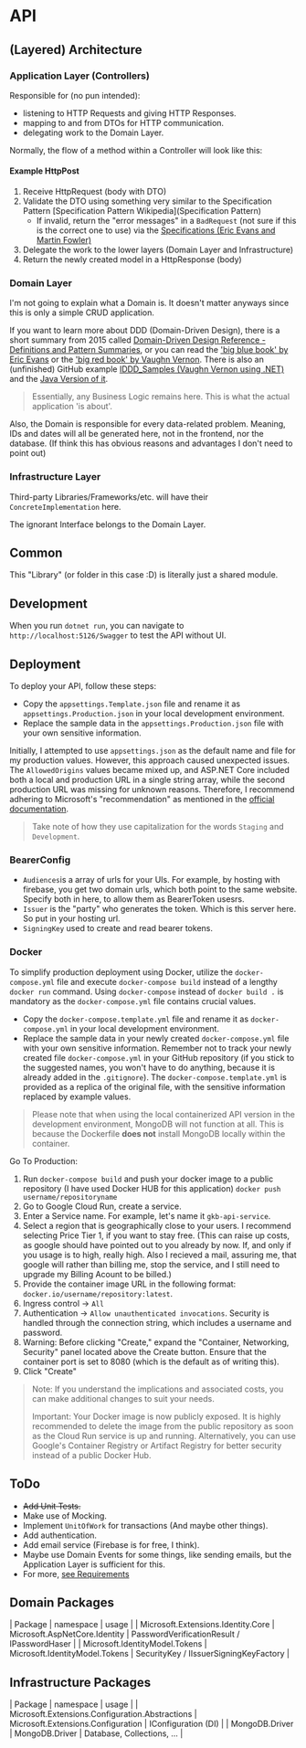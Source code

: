 # API

## (Layered) Architecture

### Application Layer (Controllers)

Responsible for (no pun intended):

- listening to HTTP Requests and giving HTTP Responses.
- mapping to and from DTOs for HTTP communication.
- delegating work to the Domain Layer.

Normally, the flow of a method within a Controller will look like this:

#### Example HttpPost

1. Receive HttpRequest (body with DTO)
2. Validate the DTO using something very similar to the Specification Pattern [Specification Pattern Wikipedia](Specification Pattern)
   - If invalid, return the "error messages" in a `BadRequest` (not sure if this is the correct one to use) via the [Specifications (Eric Evans and Martin Fowler)](https://martinfowler.com/apsupp/spec.pdf)
3. Delegate the work to the lower layers (Domain Layer and Infrastructure)
4. Return the newly created model in a HttpResponse (body)

### Domain Layer

I'm not going to explain what a Domain is. It doesn't matter anyways since this is only a simple CRUD application.

If you want to learn more about DDD (Domain-Driven Design), there is a short summary from 2015 called [Domain-Driven Design Reference - Definitions and Pattern Summaries](https://www.domainlanguage.com/wp-content/uploads/2016/05/DDD_Reference_2015-03.pdf), or you can read the ['big blue book' by Eric Evans](https://www.amazon.de/Domain-Driven-Design-Tackling-Complexity-Software/dp/0321125215/ref=sr_1_1?__mk_de_DE=%C3%85M%C3%85%C5%BD%C3%95%C3%91&crid=13DX941RWJJ3&keywords=Domain+Driven+Design&qid=1686647527&sprefix=domain+driven+desig%2Caps%2C109&sr=8-1) or the ['big red book' by Vaughn Vernon](https://www.amazon.de/Implementing-Domain-Driven-Design-Vaughn-Vernon/dp/0321834577/ref=pd_bxgy_img_sccl_2/258-2676143-5713501?pd_rd_w=8pPzi&content-id=amzn1.sym.1fd66f59-86e9-493d-ae93-3b66d16d3ee0&pf_rd_p=1fd66f59-86e9-493d-ae93-3b66d16d3ee0&pf_rd_r=9FWZ16J9515FK36S1DMR&pd_rd_wg=6Q5s0&pd_rd_r=feefa4a8-a1aa-4575-b659-e51200c7b5a6&pd_rd_i=0321834577&psc=1). There is also an (unfinished) GitHub example [IDDD_Samples (Vaughn Vernon using .NET)](https://github.com/VaughnVernon/IDDD_Samples_NET/tree/master) and the [Java Version of it](https://github.com/VaughnVernon/IDDD_Samples).

> Essentially, any Business Logic remains here. This is what the actual application 'is about'.

Also, the Domain is responsible for every data-related problem.
Meaning, IDs and dates will all be generated here, not in the frontend, nor the database. (If think this has obvious reasons and advantages I don't need to point out)

### Infrastructure Layer

Third-party Libraries/Frameworks/etc. will have their `ConcreteImplementation` here.

The ignorant Interface belongs to the Domain Layer.

## Common

This "Library" (or folder in this case :D) is literally just a shared module.

## Development

When you run `dotnet run`, you can navigate to `http://localhost:5126/Swagger` to test the API without UI.

## Deployment

To deploy your API, follow these steps:

- Copy the `appsettings.Template.json` file and rename it as `appsettings.Production.json` in your local development environment.
- Replace the sample data in the `appsettings.Production.json` file with your own sensitive information.

Initially, I attempted to use `appsettings.json` as the default name and file for my production values. However, this approach caused unexpected issues. The `AllowedOrigins` values became mixed up, and ASP.NET Core included both a local and production URL in a single string array, while the second production URL was missing for unknown reasons. Therefore, I recommend adhering to Microsoft's "recommendation" as mentioned in the [official documentation](https://learn.microsoft.com/en-us/aspnet/core/fundamentals/configuration/?view=aspnetcore-7.0).

> Take note of how they use capitalization for the words `Staging` and `Development`.

### BearerConfig

- `Audiences`is a array of urls for your UIs. For example, by hosting with firebase, you get two domain urls, which both point to the same website. Specify both in here, to allow them as BearerToken usesrs.
- `Issuer` is the "party" who generates the token. Which is this server here. So put in your hosting url.
- `SigningKey` used to create and read bearer tokens.

### Docker

To simplify production deployment using Docker, utilize the `docker-compose.yml` file and execute `docker-compose build` instead of a lengthy `docker run` command.
Using `docker-compose` instead of `docker build .` is mandatory as the `docker-compose.yml` file contains crucial values.

- Copy the `docker-compose.template.yml` file and rename it as `docker-compose.yml` in your local development environment.
- Replace the sample data in your newly created `docker-compose.yml` file with your own sensitive information.
Remember not to track your newly created file `docker-compose.yml` in your GitHub repository (if you stick to the suggested names, you won't have to do anything, because it is already added in the `.gitignore`).
The `docker-compose.template.yml` is provided as a replica of the original file, with the sensitive information replaced by example values.

> Please note that when using the local containerized API version in the development environment, MongoDB will not function at all.
> This is because the Dockerfile **does not** install MongoDB locally within the container.

Go To Production:

1. Run `docker-compose build` and push your docker image to a public repository (I have used Docker HUB for this application) `docker push username/repositoryname`
2. Go to Google Cloud Run, create a service.
3. Enter a Service name. For example, let's name it `gkb-api-service`.
4. Select a region that is geographically close to your users. I recommend selecting Price Tier 1, if you want to stay free. (This can raise up costs, as google should have pointed out to you already by now. If, and only if you usage is to high, really high. Also I recieved a mail, assuring me, that google will rather than billing me, stop the service, and I still need to upgrade my Billing Acount to be billed.)
5. Provide the container image URL in the following format: `docker.io/username/repository:latest`.
6. Ingress control -> `All`
7. Authentication -> `Allow unauthenticated invocations`. Security is handled through the connection string, which includes a username and password.
8. Warning: Before clicking "Create," expand the "Container, Networking, Security" panel located above the Create button. Ensure that the container port is set to 8080 (which is the default as of writing this).
9. Click "Create"

> Note: If you understand the implications and associated costs, you can make additional changes to suit your needs.
>
> Important: Your Docker image is now publicly exposed. It is highly recommended to delete the image from the public repository as soon as the Cloud Run service is up and running. Alternatively, you can use Google's Container Registry or Artifact Registry for better security instead of a public Docker Hub.

## ToDo

- ~~Add Unit Tests.~~
- Make use of Mocking.
- Implement `UnitOfWork` for transactions (And maybe other things).
- Add authentication.
- Add email service (Firebase is for free, I think).
- Maybe use Domain Events for some things, like sending emails, but the Application Layer is sufficient for this.
- For more, [see Requirements](../README.md#requirements)


## Domain Packages 

| Package | namespace | usage |
| Microsoft.Extensions.Identity.Core | Microsoft.AspNetCore.Identity | PasswordVerificationResult / IPasswordHaser |
| Microsoft.IdentityModel.Tokens | Microsoft.IdentityModel.Tokens | SecurityKey / IIssuerSigningKeyFactory |

## Infrastructure Packages

| Package | namespace | usage |
| Microsoft.Extensions.Configuration.Abstractions | Microsoft.Extensions.Configuration | IConfiguration (DI) |
| MongoDB.Driver | MongoDB.Driver | Database, Collections, ... |
